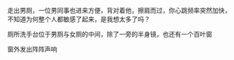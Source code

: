 走出男厕，一位男同事也进来方便，背对着他，擦肩而过，你心跳频率突然加快，不知道为何整个人都敏感了起来，是我想太多了吗？

厕所洗手台位于男厕与女厕的中间，除了一旁的半身镜，也还有一个百叶窗

窗外发出阵阵声响